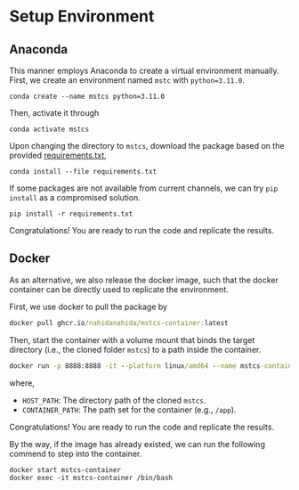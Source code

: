 # Setup Environment

## Anaconda

This manner employs Anaconda to create a virtual environment manually. First, we create an environment named `mstc` with `python=3.11.0`.

```
conda create --name mstcs python=3.11.0
```

Then, activate it through

```
conda activate mstcs
```

Upon changing the directory to `mstcs`, download the package based on the provided [requirements.txt](https://github.com/NahidaNahida/mstcs/blob/main/requirements.txt),

```
conda install --file requirements.txt
```

If some packages are not available from current channels, we can try `pip install` as a compromised solution.

```
pip install -r requirements.txt
```

Congratulations! You are ready to run the code and replicate the results.

## Docker

As an alternative, we also release the docker image, such that the docker container can be directly used to replicate the environment. 

First, we use docker to pull the package by

```bat
docker pull ghcr.io/nahidanahida/mstcs-container:latest
```

Then, start the container with a volume mount that binds the target directory (i.e., the cloned folder `mstcs`) to a path inside the container.

```bat
docker run -p 8888:8888 -it --platform linux/amd64 --name mstcs-container -v "[HOST_PATH]:[CONTAINER_PATH]" ghcr.io/nahidanahida/mstcs-container:latest /bin/bash
```

where, 

+ `HOST_PATH`: The directory path of the cloned `mstcs`.
+ `CONTAINER_PATH`: The path set for the container (e.g., `/app`).

Congratulations! You are ready to run the code and replicate the results.

By the way, if the image has already existed, we can run the following commend to step into the container.

```
docker start mstcs-container
docker exec -it mstcs-container /bin/bash
```
